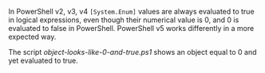 
In PowerShell v2, v3, v4 `[System.Enum]` values are always evaluated to true in
logical expressions, even though their numerical value is 0, and 0 is evaluated
to false in PowerShell. PowerShell v5 works differently in a more expected way.

The script *object-looks-like-0-and-true.ps1* shows an object equal to 0 and
yet evaluated to true.
